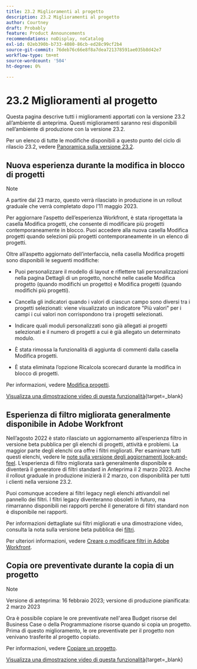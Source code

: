 ```yaml
---
title: 23.2 Miglioramenti al progetto
description: 23.2 Miglioramenti al progetto
author: Courtney
draft: Probably
feature: Product Announcements
recommendations: noDisplay, noCatalog
exl-id: 02eb390b-b733-4080-86cb-ed28c99cf2b4
source-git-commit: 76deb76c66e8f8a7dea721378591ae035b8d42e7
workflow-type: tm+mt
source-wordcount: '504'
ht-degree: 0%

---
```


# 23.2 Miglioramenti al progetto

Questa pagina descrive tutti i miglioramenti apportati con la versione 23.2 all’ambiente di anteprima. Questi miglioramenti saranno resi disponibili nell’ambiente di produzione con la versione 23.2.

Per un elenco di tutte le modifiche disponibili a questo punto del ciclo di rilascio 23.2, vedere [Panoramica sulla versione 23.2](/help/quicksilver/product-announcements/product-releases/23.2-release-activity/23-2-release-overview.md).

## Nuova esperienza durante la modifica in blocco di progetti

>[!NOTE]
>
>A partire dal 23 marzo, questo verrà rilasciato in produzione in un rollout graduale che verrà completato dopo l’11 maggio 2023.

Per aggiornare l’aspetto dell’esperienza Workfront, è stata riprogettata la casella Modifica progetti, che consente di modificare più progetti contemporaneamente in blocco. Puoi accedere alla nuova casella Modifica progetti quando selezioni più progetti contemporaneamente in un elenco di progetti.

Oltre all’aspetto aggiornato dell’interfaccia, nella casella Modifica progetti sono disponibili le seguenti modifiche:

* Puoi personalizzare il modello di layout e riflettere tali personalizzazioni nella pagina Dettagli di un progetto, nonché nelle caselle Modifica progetto (quando modifichi un progetto) e Modifica progetti (quando modifichi più progetti).

* Cancella gli indicatori quando i valori di ciascun campo sono diversi tra i progetti selezionati: viene visualizzato un indicatore &quot;Più valori&quot; per i campi i cui valori non corrispondono tra i progetti selezionati.

* Indicare quali moduli personalizzati sono già allegati ai progetti selezionati e il numero di progetti a cui è già allegato un determinato modulo.

* È stata rimossa la funzionalità di aggiunta di commenti dalla casella Modifica progetti.

* È stata eliminata l’opzione Ricalcola scorecard durante la modifica in blocco di progetti.

Per informazioni, vedere [Modifica progetti](/help/quicksilver/manage-work/projects/manage-projects/edit-projects.md).

[Visualizza una dimostrazione video di questa funzionalità](https://video.tv.adobe.com/v/3416587/){target=_blank}

## Esperienza di filtro migliorata generalmente disponibile in Adobe Workfront

Nell’agosto 2022 è stato rilasciato un aggiornamento all’esperienza filtro in versione beta pubblica per gli elenchi di progetti, attività e problemi. La maggior parte degli elenchi ora offre i filtri migliorati. Per esaminare tutti questi elenchi, vedere le [note sulla versione degli aggiornamenti look-and-feel](/help/quicksilver/product-announcements/product-releases/23.1-release-activity/23-1-look-and-feel-updates.md). L’esperienza di filtro migliorata sarà generalmente disponibile e diventerà il generatore di filtri standard in Anteprima il 2 marzo 2023. Anche il rollout graduale in produzione inizierà il 2 marzo, con disponibilità per tutti i clienti nella versione 23.2.

Puoi comunque accedere ai filtri legacy negli elenchi attivandoli nel pannello dei filtri. I filtri legacy diventeranno obsoleti in futuro, ma rimarranno disponibili nei rapporti perché il generatore di filtri standard non è disponibile nei rapporti.

Per informazioni dettagliate sui filtri migliorati e una dimostrazione video, consulta la nota sulla versione beta pubblica dei [filtri](/help/quicksilver/product-announcements/product-releases/22.4-release-activity/22-4-project-enhancements.md).

Per ulteriori informazioni, vedere [Creare o modificare filtri in Adobe Workfront](/help/quicksilver/reports-and-dashboards/reports/reporting-elements/create-filters.md).

## Copia ore preventivate durante la copia di un progetto

>[!NOTE]
>
>Versione di anteprima: 16 febbraio 2023; versione di produzione pianificata: 2 marzo 2023

Ora è possibile copiare le ore preventivate nell&#39;area Budget risorse del Business Case o della Programmazione risorse quando si copia un progetto. Prima di questo miglioramento, le ore preventivate per il progetto non venivano trasferite al progetto copiato.

Per informazioni, vedere [Copiare un progetto](/help/quicksilver/manage-work/projects/manage-projects/copy-project.md).

[Visualizza una dimostrazione video di questa funzionalità](https://video.tv.adobe.com/v/3415713/){target=_blank}
